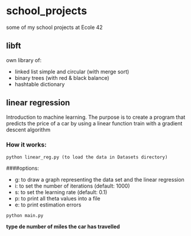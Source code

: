 # school_projects
some of my school projects at Ecole 42

## libft
own library of:
- linked list simple and circular (with merge sort)
- binary trees (with red & black balance)
- hashtable dictionary

## linear regression
Introduction to machine learning.
The purpose is to create a program that predicts the price of a car by using a linear function train with a gradient descent algorithm
### How it works:
```
python linear_reg.py (to load the data in Datasets directory)
```
####options:
- g: to draw a graph representing the data set and the linear regression
- i: to set the number of iterations (default: 1000)
- s: to set the learning rate (default: 0.1)
- p: to print all theta values into a file
- e: to print estimation errors
```
python main.py
```
**type de number of miles the car has travelled**
